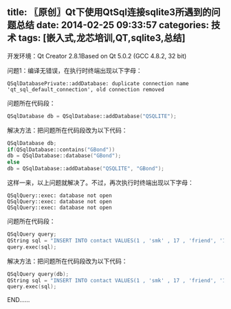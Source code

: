 title: 〖原创〗Qt下使用QtSql连接sqlite3所遇到的问题总结
date: 2014-02-25 09:33:57
categories: 技术
tags: [嵌入式,龙芯培训,QT,sqlite3,总结]
---
开发环境：Qt Creator 2.8.1Based on Qt 5.0.2 (GCC 4.8.2, 32 bit)

问题1：编译无错误，在执行时终端出现以下字母：<!--more-->
~~~ shell
QSqlDatabasePrivate::addDatabase: duplicate connection name 'qt_sql_default_connection', old connection removed
~~~

问题所在代码段：
~~~ cpp
QSqlDatabase db = QSqlDatabase::addDatabase("QSQLITE");
~~~

解决方法：把问题所在代码段改为以下代码：
~~~ cpp
QSqlDatabase db;
if(QSqlDatabase::contains("GBond"))
db = QSqlDatabase::database("GBond");
else
db = QSqlDatabase::addDatabase("QSQLITE", "GBond");
~~~

这样一来，以上问题就解决了。不过，再次执行时终端出现以下字母：
~~~ shell
QSqlQuery::exec: database not open
QSqlQuery::exec: database not open
QSqlQuery::exec: database not open
~~~

问题所在代码段：
~~~ cpp
QSqlQuery query;
QString sql = "INSERT INTO contact VALUES(1 , 'smk' , 17 , 'friend', '18998416978' );" ;
query.exec(sql);
~~~

解决方法：把问题所在代码段改为以下代码：
~~~ cpp
QSqlQuery query(db);
QString sql = "INSERT INTO contact VALUES(1 , 'smk' , 17 , 'friend', '18998416978' );" ;
query.exec(sql);
~~~

END......
